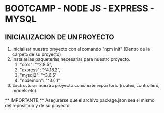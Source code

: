 # BOOTCAMP - NODE JS - EXPRESS - MYSQL

## INICIALIZACION DE UN PROYECTO

1. Inicializar nuestro proyecto con el comando "npm init" (Dentro de la carpeta de su proyecto)
2. Instalar las paqueterias necesarias para nuestro proyecto.
    1. "cors": "^2.8.5",
    2. "express": "^4.18.2",
    3. "mysql2": "^3.6.5"
    4. "nodemon": "^3.0.1"
3. Esctructurar nuestro proyecto como este repositorio (routes, controllers, models etc).

** IMPORTANTE **
Asegurarse que el archivo package.json sea el mismo del repositorio y de su proyecto.
